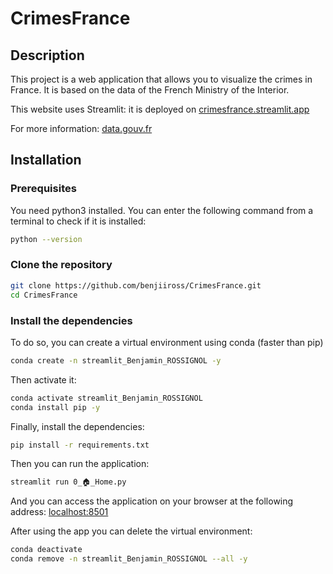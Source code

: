 # CrimesFrance

## Description

This project is a web application that allows you to visualize the crimes in France. It is based on the data of the French Ministry of the Interior.

This website uses Streamlit: it is deployed on [crimesfrance.streamlit.app](https://crimesfrance.streamlit.app/)

For more information: [data.gouv.fr](https://www.data.gouv.fr/fr/datasets/bases-statistiques-communale-et-departementale-de-la-delinquance-enregistree-par-la-police-et-la-gendarmerie-nationales/)

## Installation

### Prerequisites

You need python3 installed. You can enter the following command from a terminal to check if it is installed:

```bash
python --version
```

### Clone the repository

```bash
git clone https://github.com/benjiiross/CrimesFrance.git
cd CrimesFrance
```

### Install the dependencies

To do so, you can create a virtual environment using conda (faster than pip)

```bash
conda create -n streamlit_Benjamin_ROSSIGNOL -y
```

Then activate it:

```bash
conda activate streamlit_Benjamin_ROSSIGNOL
conda install pip -y
```

Finally, install the dependencies:

```bash
pip install -r requirements.txt
```

Then you can run the application:

```bash
streamlit run 0_🏠_Home.py
```

And you can access the application on your browser at the following address: [localhost:8501](http://localhost:8501/)

After using the app you can delete the virtual environment:

```bash
conda deactivate
conda remove -n streamlit_Benjamin_ROSSIGNOL --all -y
```
